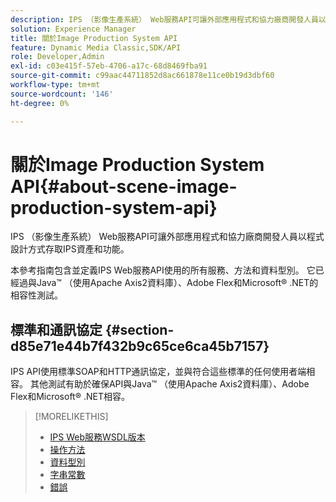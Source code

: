 ```yaml
---
description: IPS （影像生產系統） Web服務API可讓外部應用程式和協力廠商開發人員以程式設計方式存取IPS資產和功能。
solution: Experience Manager
title: 關於Image Production System API
feature: Dynamic Media Classic,SDK/API
role: Developer,Admin
exl-id: c03e415f-57eb-4706-a17c-68d8469fba91
source-git-commit: c99aac44711852d8ac661878e11ce0b19d3dbf60
workflow-type: tm+mt
source-wordcount: '146'
ht-degree: 0%

---
```


# 關於Image Production System API{#about-scene-image-production-system-api}

IPS （影像生產系統） Web服務API可讓外部應用程式和協力廠商開發人員以程式設計方式存取IPS資產和功能。

本參考指南包含並定義IPS Web服務API使用的所有服務、方法和資料型別。 它已經過與Java™ （使用Apache Axis2資料庫）、Adobe Flex和Microsoft® .NET的相容性測試。

## 標準和通訊協定 {#section-d85e71e44b7f432b9c65ce6ca45b7157}

IPS API使用標準SOAP和HTTP通訊協定，並與符合這些標準的任何使用者端相容。 其他測試有助於確保API與Java™ （使用Apache Axis2資料庫）、Adobe Flex和Microsoft® .NET相容。

>[!MORELIKETHIS]
>
>* [IPS Web服務WSDL版本](c-wsdl-versions.md#concept-aff3e13f3b59486882260b5f2e962226)
>* [操作方法](operations/c-operations-intro/c-methods/c-methods.md)
>* [資料型別](types/c-data-types/c-data-types.md#concept-dcf2ce73ff334e22bc4c634e3a0a50a6)
>* [字串常數](string-constants/c-string-constants/c-string-constants.md)
>* [錯誤](faults/c-faults/c-faults.md#concept-28c5e495f39443ecab05384d8cf8ab6b)
